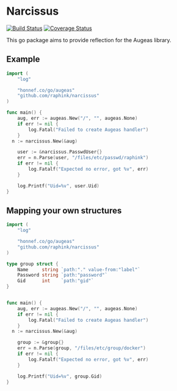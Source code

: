 Narcissus
=========

[![Build Status](https://img.shields.io/travis/raphink/narcissus/master.svg)](https://travis-ci.org/raphink/narcissus)
[![Coverage Status](https://img.shields.io/coveralls/raphink/narcissus.svg)](https://coveralls.io/r/raphink/narcissus?branch=master)

This go package aims to provide reflection for the Augeas library.

## Example

```go
import (
	"log"

	"honnef.co/go/augeas"
	"github.com/raphink/narcissus"
)

func main() {
	aug, err := augeas.New("/", "", augeas.None)
	if err != nil {
		log.Fatal("Failed to create Augeas handler")
	}
  n := narcissus.New(&aug)

	user := &narcissus.PasswdUser{}
	err = n.Parse(user, "/files/etc/passwd/raphink")
	if err != nil {
		log.Fatalf("Expected no error, got %v", err)
	}

	log.Printf("Uid=%v", user.Uid)
}
```



## Mapping your own structures


```go
import (
	"log"

	"honnef.co/go/augeas"
	"github.com/raphink/narcissus"
)

type group struct {
	Name     string `path:"." value-from:"label"`
	Password string `path:"password"`
	Gid      int    `path:"gid"`
}


func main() {
	aug, err := augeas.New("/", "", augeas.None)
	if err != nil {
		log.Fatal("Failed to create Augeas handler")
	}
  n := narcissus.New(&aug)

	group := &group{}
	err = n.Parse(group, "/files/etc/group/docker")
	if err != nil {
		log.Fatalf("Expected no error, got %v", err)
	}

	log.Printf("Uid=%v", group.Gid)
}
```
